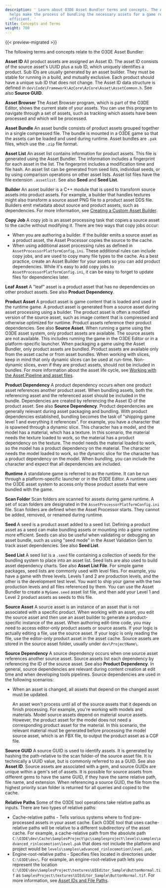 ```yaml
---
description: ' Learn about O3DE Asset Bundler terms and concepts. The Asset Bundler
  helps make the process of bundling the necessary assets for a game release more
  efficient. '
title: Concepts and Terms
weight: 700
---
```


{{< preview-migrated >}}

The following terms and concepts relate to the O3DE Asset Bundler:

**Asset ID**
All product assets are assigned an Asset ID\. The asset ID consists of the source asset's UUID plus a sub ID, which uniquely identifies a product\. Sub IDs are usually generated by an asset builder\. They must be stable for running in a build, and mutually exclusive\. Each product should have a unique sub ID that does not change\. The Asset ID data structure is defined in `dev\Code\Framework\AzCore\AzCore\Asset\AssetCommon.h`\. See also **Source GUID**\.

**Asset Browser**
The Asset Browser program, which is part of the O3DE Editor, shows the current state of your assets\. You can use this program to navigate through a set of assets, such as tracking which assets have been processed and which will be processed\.

**Asset Bundle**
An asset bundle consists of product assets grouped together in a single compressed file\. The bundle is mounted in a O3DE game so that the assets can be loaded and used during runtime\. Asset bundles are `.pak` files, which use the `.zip` file format.

**Asset List**
An asset list contains information for product assets\. This file is generated using the Asset Bundler\. The information includes a fingerprint for each asset in the list\. The fingerprint includes a modification time and file hash\. An asset list can be generated from seed lists, individual seeds, or by using comparison operations on other asset lists\. Asset list files have the file extension `.assetlist`\. See also **Seed** and **Seed List**\.

**Builder**
An asset builder is a C\+\+ module that is used to transform source assets into product assets\. For example, a builder that handles textures might also transform a source asset PNG file to a product asset DDS file\. Builders emit metadata about source and product assets, such as dependencies\.
For more information, see [Creating a Custom Asset Builder](/docs/user-guide/tutorials/assets/custom-builder.md)\.

**Copy Job**
A copy job is an asset processing task that copies a source asset to the cache without modifying it\. There are two ways that copy jobs occur:
+ When you are authoring a builder\. If the builder emits a source asset as a product asset, the Asset Processor copies the source to the cache\.
+ When using additional asset processing rules as defined in `AssetProcessorPlatformConfig.ini`\. These additional rules can include copy jobs, and are used to copy many file types to the cache\.
As a best practice, create an Asset Builder for your assets so you can add product dependencies\. While it's easy to add copy jobs to `AssetProcessorPlatformConfig.ini`, it can be easy to forget to update files for dependencies later\.

**Leaf Asset**
A "leaf" asset is a product asset that has no dependencies on other product assets\. See also **Product Dependency**\.

**Product Asset**
A product asset is game content that is loaded and used in the runtime game\. A product asset is generated from a source asset during asset processing using a builder\. The product asset is often a modified version of the source asset, such as image content that is compressed and otherwise optimized for runtime\. Product assets reference their product dependencies\. See also **Source Asset**\.
When running a game using the O3DE asset system, only product assets are available\. The source assets are not available\. This includes running the game in the O3DE Editor or in a platform\-specific launcher\. When packaging a game using the Asset Bundler, only product assets are bundled\. Product assets are available only from the asset cache or from asset bundles\.
When working with slices, keep in mind that only dynamic slices can be used at run\-time\. Non\-dynamic slices, even if they are product assets, should not be included in bundles\.
For more information about the asset life cycle, see [Working with the Asset Pipeline and asset files](/docs/user-guide/assets/intro.md)\.

**Product Dependency**
A product dependency occurs when one product asset references another product asset\. When bundling assets, both the referencing asset and the referenced asset should be included in the bundle\. Dependencies are created by referencing the Asset ID of the product asset\. See also **Source Dependency**\.
Product dependencies are generally relevant during asset packaging and bundling\. With product dependencies established, bundling becomes the task of "shipping game level 1 and everything it references"\. For example, you have a character that is spawned through a dynamic slice\. This character has a model, and the model has a material, which has a texture\. In this scenario, the material needs the texture loaded to work, so the material has a product dependency on the texture\. The model needs the material loaded to work, so the model has a product dependency on the material\. The character needs the model loaded to work, so the dynamic slice for the character has a product dependency on the model\. When bundling, you can include the character and expect that all dependencies are included\.

**Runtime**
A standalone game is referred to as the runtime\. It can be run through a platform\-specific launcher or in the O3DE Editor\. A runtime uses the O3DE asset system to access only those product assets that were bundled with the game\.

**Scan Folder**
Scan folders are scanned for assets during game runtime\. A set of scan folders are designated in the `AssetProcessorPlatformConfig.ini` file\. Scan folders are defined when the Asset Processor starts\. They cannot be added, removed, or renamed during runtime\.

**Seed**
A seed is a product asset added to a seed list\. Defining a product asset as a seed can make bundling assets or mounting into a game runtime more efficient\. Seeds can also be useful when validating or debugging an asset bundle, such as using "seed mode" in the Asset Validation Gem to track asset dependencies\. See also **Seed List**\.

**Seed List**
A seed list is a `.seed` file containing a collection of seeds for the bundling system to place into an asset list\. Seed lists are also used to build asset dependency charts\. See also **Asset List File**\.
For simple game packages, seed lists are commonly used with level files\. For example, you have a game with three levels\. Levels 1 and 2 are production levels, and the other is the development test level\. You want to ship your game with the two production levels and all files referenced by them\. You can use the Asset Bundler to create a `MyGame.seed` asset list file, and then add your Level 1 and Level 2 product assets as seeds to this file\.

**Source Asset**
A source asset is an instance of an asset that is not associated with a specific product\. When working with an asset, you edit the source asset and then use an asset builder to generate a product\-specific instance of the asset\. When authoring edit\-time code, you may need to access editor\-only product assets or source assets\. If your logic is actually editing a file, use the source asset\. If your logic is only reading the file, use the editor\-only product asset in the asset cache\. Source assets are stored in the source asset folder, usually under `dev\ProjectName\`\.

**Source Dependency**
A source dependency occurs when one source asset references another source asset\. Source assets list each dependency by referencing the ID of the source asset\. See also **Product Dependency**\.
In general, source dependencies are relevant during content creation at edit time and when developing tools pipelines\. Source dependencies are used in the following scenarios:
+ When an asset is changed, all assets that depend on the changed asset must be updated\.

  An asset won't process until all of the source assets that it depends on finish processing\.
For example, you're working with models and materials\. Model source assets depend on material source assets\. However, the product asset for the model does not need a corresponding product asset for the material\. In this scenario, the relevant material must be generated before processing the model source asset, which is an FBX file, to output the product asset as a CGF file\.

**Source GUID**
A source GUID is used to identify assets\. It is generated by hashing the path-relative to the scan folder-of the source asset file\. It is technically a UUID value, but is commonly referred to as a GUID\. See also **Asset ID**\.
Source assets are associated with a gem, and source GUIDs are unique within a gem's set of assets\. It is possible for source assets from different gems to have the same GUID, if they have the same relative path, file name, and extension\. When referencing a source GUID, the file from the highest priority scan folder is returned for all queries and copied to the cache\.

**Relative Paths**
Some of the O3DE tool operations take relative paths as inputs\. There are two types of relative paths:
+ Cache\-relative paths - Tells various systems where to find pre\-processed assets in your asset cache\. Each O3DE tool that uses cache\-relative paths will be relative to a different subdirectory of the asset cache\. For example, a cache\-relative path from the absolute path `C:\O3DE\dev\Cache\SamplesProject\pc\samplesproject\levels\samples\advanced_rinlocomotion\level.pak` that does not include the platform and project would be `levels\samples\advanced_rinlocomotion\level.pak`\.
+ Engine\-root\-relative paths - Specifies files located in directories under `C:\O3DE\dev\`\. For example, an engine\-root\-relative path lets you represent the location `C:\O3DE\dev\SamplesProject\textures\UIEditor_Sample\ButtonNormal.tif` as `SamplesProject\textures\UIEditor_Sample\ButtonNormal.tif`\.
For more information, see [Asset IDs and File Paths](/docs/user-guide/assets/developers.md)\.
